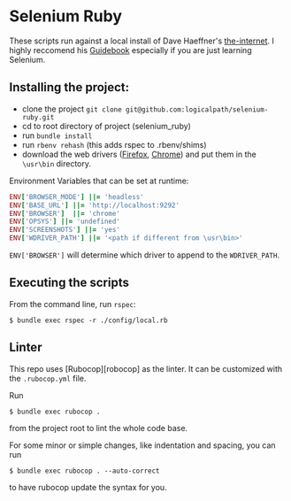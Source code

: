 # Selenium Ruby

These scripts run against a local install of Dave Haeffner's [the-internet](https://github.com/saucelabs/the-internet). I highly reccomend his [Guidebook](https://seleniumguidebook.com/) especially if you are just learning Selenium.

## Installing the project:

- clone the project `git clone git@github.com:logicalpath/selenium-ruby.git`
- cd to root directory of project (selenium_ruby)
- run `bundle install`
- run `rbenv rehash` (this adds rspec to .rbenv/shims)
- download the web drivers ([Firefox][geckodriver], [Chrome][chromedriver]) and put them in the `\usr\bin` directory.

Environment Variables that can be set at runtime:

```ruby
ENV['BROWSER_MODE'] ||= 'headless'
ENV['BASE_URL'] ||= 'http://localhost:9292'
ENV['BROWSER']  ||= 'chrome'
ENV['OPSYS'] ||= 'undefined'
ENV['SCREENSHOTS'] ||= 'yes'
ENV['WDRIVER_PATH'] ||= '<path if different from \usr\bin>'
```

`ENV['BROWSER']` will determine which driver to append to the `WDRIVER_PATH`.

## Executing the scripts

From the command line, run `rspec`:

```
$ bundle exec rspec -r ./config/local.rb
```

## Linter

This repo uses [Rubocop][robocop] as the linter. It can be customized with the `.rubocop.yml` file.

Run

```
$ bundle exec rubocop .
```

from the project root to lint the whole code base.

For some minor or simple changes, like indentation and spacing, you can run

```
$ bundle exec rubocop . --auto-correct
```

to have rubocop update the syntax for you.

[rubocop]: https://github.com/bbatsov/rubocop
[geckodriver]: https://github.com/mozilla/geckodriver/releases
[chromedriver]: http://chromedriver.chromium.org/downloads
